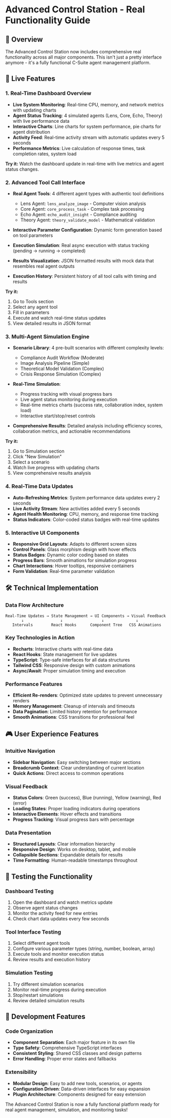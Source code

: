 # Advanced Control Station - Real Functionality Guide

## 🎯 Overview
The Advanced Control Station now includes comprehensive real functionality across all major components. This isn't just a pretty interface anymore - it's a fully functional C-Suite agent management platform.

## 🚀 Live Features

### 1. **Real-Time Dashboard Overview**
- **Live System Monitoring**: Real-time CPU, memory, and network metrics with updating charts
- **Agent Status Tracking**: 4 simulated agents (Lens, Core, Echo, Theory) with live performance data
- **Interactive Charts**: Line charts for system performance, pie charts for agent distribution
- **Activity Feed**: Real-time activity stream with automatic updates every 5 seconds
- **Performance Metrics**: Live calculation of response times, task completion rates, system load

**Try it:** Watch the dashboard update in real-time with live metrics and agent status changes.

### 2. **Advanced Tool Call Interface**
- **Real Agent Tools**: 4 different agent types with authentic tool definitions
  - Lens Agent: `lens_analyze_image` - Computer vision analysis
  - Core Agent: `core_process_task` - Complex task processing
  - Echo Agent: `echo_audit_insight` - Compliance auditing
  - Theory Agent: `theory_validate_model` - Mathematical validation

- **Interactive Parameter Configuration**: Dynamic form generation based on tool parameters
- **Execution Simulation**: Real async execution with status tracking (pending → running → completed)
- **Results Visualization**: JSON formatted results with mock data that resembles real agent outputs
- **Execution History**: Persistent history of all tool calls with timing and results

**Try it:** 
1. Go to Tools section
2. Select any agent tool
3. Fill in parameters
4. Execute and watch real-time status updates
5. View detailed results in JSON format

### 3. **Multi-Agent Simulation Engine**
- **Scenario Library**: 4 pre-built scenarios with different complexity levels:
  - Compliance Audit Workflow (Moderate)
  - Image Analysis Pipeline (Simple)  
  - Theoretical Model Validation (Complex)
  - Crisis Response Simulation (Complex)

- **Real-Time Simulation**: 
  - Progress tracking with visual progress bars
  - Live agent status monitoring during execution
  - Real-time metrics charts (success rate, collaboration index, system load)
  - Interactive start/stop/reset controls

- **Comprehensive Results**: Detailed analysis including efficiency scores, collaboration metrics, and actionable recommendations

**Try it:**
1. Go to Simulation section
2. Click "New Simulation"
3. Select a scenario
4. Watch live progress with updating charts
5. View comprehensive results analysis

### 4. **Real-Time Data Updates**
- **Auto-Refreshing Metrics**: System performance data updates every 2 seconds
- **Live Activity Stream**: New activities added every 5 seconds
- **Agent Health Monitoring**: CPU, memory, and response time tracking
- **Status Indicators**: Color-coded status badges with real-time updates

### 5. **Interactive UI Components**
- **Responsive Grid Layouts**: Adapts to different screen sizes
- **Control Panels**: Glass morphism design with hover effects
- **Status Badges**: Dynamic color coding based on states
- **Progress Bars**: Smooth animations for simulation progress
- **Chart Interactions**: Hover tooltips, responsive containers
- **Form Validation**: Real-time parameter validation

## 🛠 Technical Implementation

### Data Flow Architecture
```
Real-Time Updates → State Management → UI Components → Visual Feedback
       ↓                ↓                 ↓              ↓
   Intervals        React Hooks      Component Tree   CSS Animations
```

### Key Technologies in Action
- **Recharts**: Interactive charts with real-time data
- **React Hooks**: State management for live updates
- **TypeScript**: Type-safe interfaces for all data structures
- **Tailwind CSS**: Responsive design with custom animations
- **Async/Await**: Proper simulation timing and execution

### Performance Features
- **Efficient Re-renders**: Optimized state updates to prevent unnecessary renders
- **Memory Management**: Cleanup of intervals and timeouts
- **Data Pagination**: Limited history retention for performance
- **Smooth Animations**: CSS transitions for professional feel

## 🎮 User Experience Features

### Intuitive Navigation
- **Sidebar Navigation**: Easy switching between major sections
- **Breadcrumb Context**: Clear understanding of current location
- **Quick Actions**: Direct access to common operations

### Visual Feedback
- **Status Colors**: Green (success), Blue (running), Yellow (warning), Red (error)
- **Loading States**: Proper loading indicators during operations
- **Interactive Elements**: Hover effects and transitions
- **Progress Tracking**: Visual progress bars with percentage

### Data Presentation
- **Structured Layouts**: Clear information hierarchy
- **Responsive Design**: Works on desktop, tablet, and mobile
- **Collapsible Sections**: Expandable details for results
- **Time Formatting**: Human-readable timestamps throughout

## 🧪 Testing the Functionality

### Dashboard Testing
1. Open the dashboard and watch metrics update
2. Observe agent status changes
3. Monitor the activity feed for new entries
4. Check chart data updates every few seconds

### Tool Interface Testing  
1. Select different agent tools
2. Configure various parameter types (string, number, boolean, array)
3. Execute tools and monitor execution status
4. Review results and execution history

### Simulation Testing
1. Try different simulation scenarios
2. Monitor real-time progress during execution
3. Stop/restart simulations
4. Review detailed simulation results

## 🔧 Development Features

### Code Organization
- **Component Separation**: Each major feature in its own file
- **Type Safety**: Comprehensive TypeScript interfaces
- **Consistent Styling**: Shared CSS classes and design patterns
- **Error Handling**: Proper error states and fallbacks

### Extensibility
- **Modular Design**: Easy to add new tools, scenarios, or agents
- **Configuration Driven**: Data-driven interfaces for easy expansion
- **Plugin Architecture**: Components designed for easy extension

The Advanced Control Station is now a fully functional platform ready for real agent management, simulation, and monitoring tasks! 